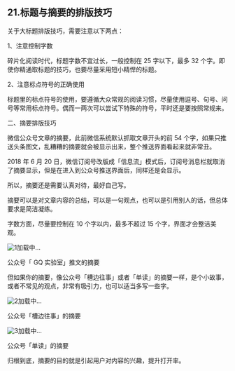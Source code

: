 ## 21.标题与摘要的排版技巧
关于大标题排版技巧，需要注意以下两点：


1、注意控制字数


碎片化阅读时代，标题字数不宜过长，一般控制在 25 字以下，最多 32 个字。即使你精通取标题的技巧，也要尽量采用短小精悍的标题。


2、注意标点符号的正确使用


标题里的标点符号的使用，要遵循大众常规的阅读习惯，尽量使用逗号、句号、问号等常用标点符号。偶而一两次可以尝试下特殊的符号，平时还是要按照常规来。


二、摘要排版技巧


微信公众号文章的摘要，此前微信系统默认抓取文章开头的前 54 个字，如果只推送头条图文，乱糟糟的摘要就会被显示出来，整个推送界面看起来就非常丑。


2018 年 6 月 20 日，微信订阅号改版成「信息流」模式后，订阅号消息栏就取消了摘要显示，但是在进入到公众号推送界面后，同样还是会显示。


所以，摘要还是需要认真对待，最好自己写。


摘要可以是对文章内容的总结，可以是一句观点，也可以是引用别人的话，但总体要求是简洁凝练。


字数方面，尽量要控制在 10 个字以内，最多不超过 15 个字，界面才会整洁美观。


![1]()加载中...


公众号「 GQ 实验室」推文的摘要


但如果你的摘要，像公众号「槽边往事」或者「单读」的摘要一样，是个小故事，或者不常见的观点，非常有吸引力，也可以适当多写一些字。


 ![2]()加载中...


公众号「槽边往事」的摘要


 ![3]()加载中...


公众号「单读」的摘要


归根到底，摘要的目的就是引起用户对内容的兴趣，提升打开率。

